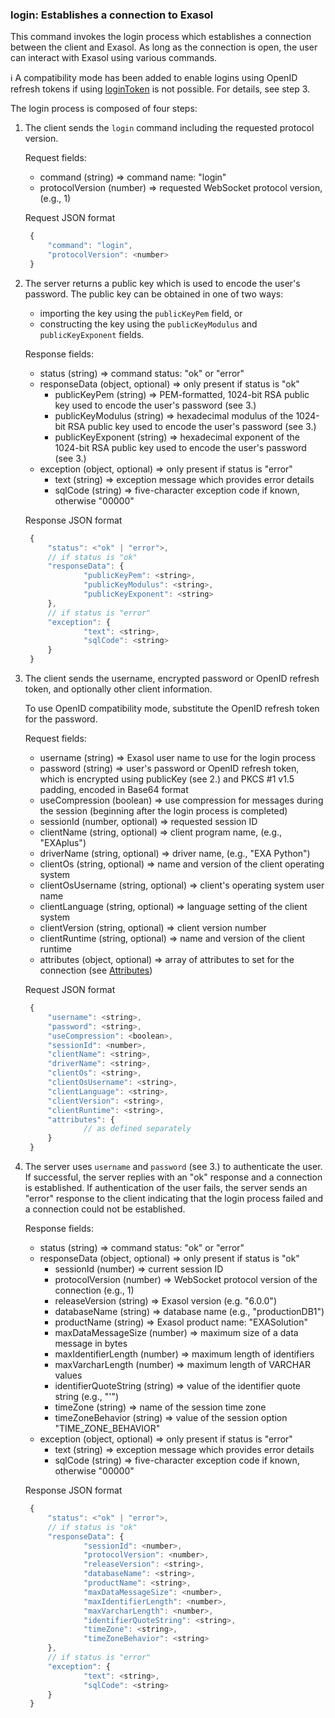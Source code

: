 ### login: Establishes a connection to Exasol

This command invokes the login process which establishes a connection
between the client and Exasol. As long as the connection is open,
the user can interact with Exasol using various commands.

ℹ️ A compatibility mode has been added to enable logins using OpenID refresh tokens if using [loginToken](loginTokenV3.md) is not possible. For details, see step 3.

The login process is composed of four steps:

1. The client sends the `login` command including the requested protocol 
   version.
   
     Request fields:

     * command (string) => command name: "login"
     * protocolVersion (number) => requested WebSocket protocol version, (e.g., 1)
     
     Request JSON format
     ```javascript
      {
          "command": "login",
          "protocolVersion": <number>
      }
     ```

2. The server returns a public key which is used to encode the
   user's password. The public key can be obtained in one of two ways:

     - importing the key using the `publicKeyPem` field, or
     - constructing the key using the `publicKeyModulus` and `publicKeyExponent` fields.

     Response fields:

     * status (string) => command status: "ok" or "error"
     * responseData (object, optional) => only present if status is "ok"
       * publicKeyPem (string) => PEM-formatted, 1024-bit RSA public key used to encode the user's password (see 3.)
       * publicKeyModulus (string) => hexadecimal modulus of the 1024-bit RSA public key used to encode the user's password (see 3.)
       * publicKeyExponent (string) => hexadecimal exponent of the 1024-bit RSA public key used to encode the user's password (see 3.)
     * exception (object, optional) => only present if status is "error"
       * text (string) => exception message which provides error details
       * sqlCode (string) => five-character exception code if known, otherwise "00000"
     
     Response JSON format
     ```javascript
      {
          "status": <"ok" | "error">,
          // if status is "ok"
          "responseData": {
                  "publicKeyPem": <string>,
                  "publicKeyModulus": <string>,
                  "publicKeyExponent": <string>
          },
          // if status is "error"
          "exception": {
                  "text": <string>,
                  "sqlCode": <string>
          }
      }
     ```
   
   
3. The client sends the username, encrypted password or OpenID refresh token, and optionally
   other client information.
   
     To use OpenID compatibility mode, substitute the OpenID refresh token for the password.
     
     Request fields:

     * username (string) => Exasol user name to use for the login process
     * password (string) => user's password or OpenID refresh token, which is encrypted using publicKey (see 2.) and PKCS #1 v1.5 padding, encoded in Base64 format
     * useCompression (boolean) => use compression for messages during the session (beginning after the login process is completed)
     * sessionId (number, optional) => requested session ID
     * clientName (string, optional) => client program name, (e.g., "EXAplus")
     * driverName (string, optional) => driver name, (e.g., "EXA Python")
     * clientOs (string, optional) => name and version of the client operating system
     * clientOsUsername (string, optional) => client's operating system user name
     * clientLanguage (string, optional) => language setting of the client system
     * clientVersion (string, optional) => client version number
     * clientRuntime (string, optional) => name and version of the client runtime
     * attributes (object, optional) => array of attributes to set for the connection (see [Attributes](../WebsocketAPIV3.md#attributes-session-and-database-properties))
     
     Request JSON format
     ```javascript
      {
          "username": <string>,
          "password": <string>,
          "useCompression": <boolean>,
          "sessionId": <number>,
          "clientName": <string>,
          "driverName": <string>,
          "clientOs": <string>,
          "clientOsUsername": <string>,
          "clientLanguage": <string>,
          "clientVersion": <string>,
          "clientRuntime": <string>,
          "attributes": {
                  // as defined separately
          }
      }
     ```
   
   
4. The server uses `username` and `password` (see 3.) to authenticate the
   user. If successful, the server replies with an "ok" response and a
   connection is established. If authentication of the user fails, the
   server sends an "error" response to the client indicating that the login
   process failed and a connection could not be established.
   
     Response fields:

     * status (string) => command status: "ok" or "error"
     * responseData (object, optional) => only present if status is "ok"
       * sessionId (number) => current session ID
       * protocolVersion (number) => WebSocket protocol version of the connection (e.g., 1)
       * releaseVersion (string) => Exasol version (e.g. "6.0.0")
       * databaseName (string) => database name (e.g., "productionDB1")
       * productName (string) => Exasol product name: "EXASolution"
       * maxDataMessageSize (number) => maximum size of a data message in bytes
       * maxIdentifierLength (number) => maximum length of identifiers
       * maxVarcharLength (number) =>  maximum length of VARCHAR values
       * identifierQuoteString (string) => value of the identifier quote string (e.g., "'")
       * timeZone (string) => name of the session time zone
       * timeZoneBehavior (string) => value of the session option "TIME_ZONE_BEHAVIOR"
     * exception (object, optional) =>  only present if status is "error"
       * text (string) => exception message which provides error details
       * sqlCode (string) => five-character exception code if known, otherwise "00000"
     
     Response JSON format
     ```javascript
      {
          "status": <"ok" | "error">,
          // if status is "ok"
          "responseData": {
                  "sessionId": <number>,
                  "protocolVersion": <number>,
                  "releaseVersion": <string>,
                  "databaseName": <string>,
                  "productName": <string>,
                  "maxDataMessageSize": <number>,
                  "maxIdentifierLength": <number>,
                  "maxVarcharLength": <number>,
                  "identifierQuoteString": <string>,
                  "timeZone": <string>,
                  "timeZoneBehavior": <string>
          },
          // if status is "error"
          "exception": {
                  "text": <string>,
                  "sqlCode": <string>
          }
      }
     ```

